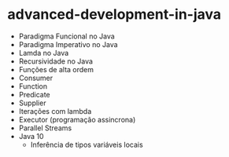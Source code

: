 # advanced-development-in-java

* Paradigma Funcional no Java
* Paradigma Imperativo no Java
* Lamda no Java
* Recursividade no Java
* Funções de alta ordem
* Consumer
* Function
* Predicate
* Supplier
* Iterações com lambda
* Executor (programação assincrona)
* Parallel Streams
* Java 10 
  * Inferência de tipos variáveis locais
  
